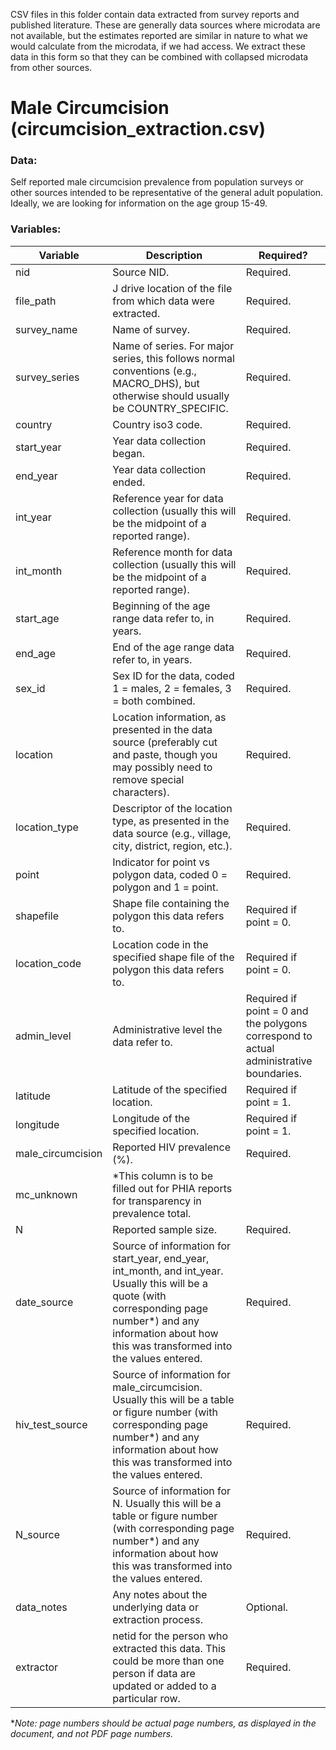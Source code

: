 CSV files in this folder contain data extracted from survey reports and published literature. 
These are generally data sources where microdata are not available, but the estimates reported are similar in nature to what we would calculate from the microdata, if we had access. 
We extract these data in this form so that they can be combined with collapsed microdata from other sources. 

# Male Circumcision (circumcision\_extraction.csv)

### Data: 
Self reported male circumcision prevalence from population surveys or other sources intended to be representative of the general adult population. 
Ideally, we are looking for information on the age group 15-49. 

### Variables: 

| Variable | Description | Required? | 
| ---------------    | ------------------------------------ | ------- | 
| nid                | Source NID.| Required. |
| file_path          | J drive location of the file from which data were extracted. | Required. | 
| survey_name        | Name of survey. | Required. | 
| survey_series      | Name of series. For major series, this follows normal conventions (e.g., MACRO_DHS), but otherwise should usually be COUNTRY_SPECIFIC. | Required. | 
| country            | Country iso3 code. | Required. | 
| start_year         | Year data collection began. | Required. | 
| end_year           | Year data collection ended. | Required. | 
| int_year           | Reference year for data collection (usually this will be the midpoint of a reported range). | Required. | 
| int_month          | Reference month for data collection (usually this will be the midpoint of a reported range). | Required. | 
| start_age          | Beginning of the age range data refer to, in years. | Required. | 
| end_age            | End of the age range data refer to, in years. | Required. | 
| sex_id             | Sex ID for the data, coded 1 = males, 2 = females, 3 = both combined. | Required. | 
| location           | Location information, as presented in the data source (preferably cut and paste, though you may possibly need to remove special characters). | Required. | 
| location_type      | Descriptor of the location type, as presented in the data source (e.g., village, city, district, region, etc.). | Required. | 
| point              | Indicator for point vs polygon data, coded 0 = polygon and 1 = point. | Required. |
| shapefile          | Shape file containing the polygon this data refers to.  | Required if point = 0. | 
| location_code      | Location code in the specified shape file of the polygon this data refers to. | Required if point = 0. |
| admin_level        | Administrative level the data refer to. | Required if point = 0 and the polygons correspond to actual administrative boundaries. | 
| latitude           | Latitude of the specified location. | Required if point = 1. | 
| longitude          | Longitude of the specified location. | Required if point = 1. | 
| male_circumcision  | Reported HIV prevalence (%). | Required. | 
| mc_unknown         | *This column is to be filled out for PHIA reports for transparency in prevalence total.
| N                  | Reported sample size. | Required. | 
| date_source        | Source of information for start_year, end_year, int_month, and int_year. Usually this will be a quote (with corresponding page number\*) and any information about how this was transformed into the values entered. | Required. | 
| hiv_test_source    | Source of information for male_circumcision. Usually this will be a table or figure number (with corresponding page number\*) and any information about how this was transformed into the values entered. | Required. | 
| N_source           | Source of information for N. Usually this will be a table or figure number (with corresponding page number\*) and any information about how this was transformed into the values entered. | Required. | 
| data_notes         | Any notes about the underlying data or extraction process. | Optional. | 
| extractor          | netid for the person who extracted this data. This could be more than one person if data are updated or added to a particular row. | Required. | 

\**Note: page numbers should be actual page numbers, as displayed in the document, and not PDF page numbers.* 
